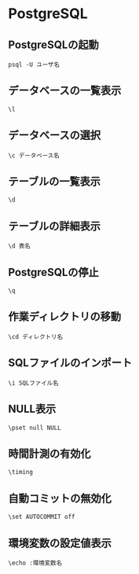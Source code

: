 # PostgreSQL

## PostgreSQLの起動

```psql
psql -U ユーザ名
```

## データベースの一覧表示

```psql
\l
```

## データベースの選択

```psql
\c データベース名
```

## テーブルの一覧表示

```psql
\d
```

## テーブルの詳細表示

```psql
\d 表名
```

## PostgreSQLの停止

```psql
\q
```

## 作業ディレクトリの移動

```psql
\cd ディレクトリ名
```

## SQLファイルのインポート

```psql
\i SQLファイル名
```

## NULL表示

```psql
\pset null NULL
```

## 時間計測の有効化

```psql
\timing
```

## 自動コミットの無効化

```psql
\set AUTOCOMMIT off
```

## 環境変数の設定値表示

```psql
\echo :環境変数名